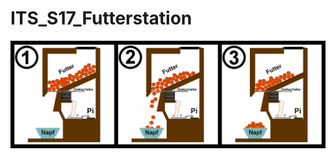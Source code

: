 # ITS_S17_Futterstation

![alt text](https://github.com/FlorianWiekhorst/ITS_S17_Futterstation/blob/master/Pictures/Futterausgabe_Drehscheibe_Complete.png?raw=true)
